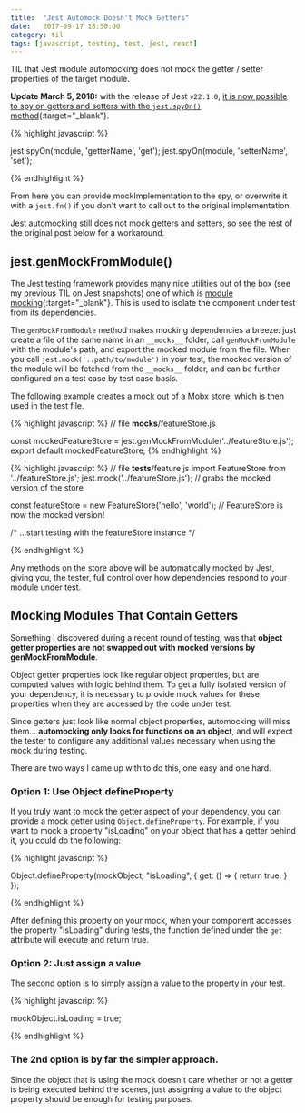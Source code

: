 ```yaml
---
title:  "Jest Automock Doesn't Mock Getters"
date:   2017-09-17 18:50:00
category: til
tags: [javascript, testing, test, jest, react]
---
```


TIL that Jest module automocking does not mock the getter / setter properties of the target module.

**Update March 5, 2018:** with the release of Jest `v22.1.0`, [it is now possible to spy on getters and setters with the `jest.spyOn()` method][jest]{:target="_blank"}.

{% highlight javascript %}

jest.spyOn(module, 'getterName', 'get');
jest.spyOn(module, 'setterName', 'set');

{% endhighlight %}

From here you can provide mockImplementation to the spy, or overwrite it with a `jest.fn()` if you don't want to call out to the original implementation.

Jest automocking still does not mock getters and setters, so see the rest of the original post below for a workaround.

## jest.genMockFromModule()

The Jest testing framework provides many nice utilities out of the box (see my previous TIL on Jest snapshots) one of which is [module mocking][mocking]{:target="_blank"}. This is used to isolate the component under test from its dependencies.

The `genMockFromModule` method makes mocking dependencies a breeze: just create a file of the same name in an `__mocks__` folder, call `genMockFromModule` with the module's path, and export the mocked module from the file. When you call `jest.mock('..path/to/module')` in your test, the mocked version of the module will be fetched from the `__mocks__` folder, and can be further configured on a test case by test case basis.

The following example creates a mock out of a Mobx store, which is then used in the test file.

{% highlight javascript %}
// file __mocks__/featureStore.js

const mockedFeatureStore = jest.genMockFromModule('../featureStore.js');
export default mockedFeatureStore;
{% endhighlight %}

{% highlight javascript %}
// file __tests__/feature.js
import FeatureStore from '../featureStore.js';
jest.mock('../featureStore.js'); // grabs the mocked version of the store

const featureStore = new FeatureStore('hello', 'world'); // FeatureStore is now the mocked version!

/* ...start testing with the featureStore instance */

{% endhighlight %}

Any methods on the store above will be automatically mocked by Jest, giving you, the tester, full control over how dependencies respond to your module under test.

## Mocking Modules That Contain Getters

Something I discovered during a recent round of testing, was that **object getter properties are not swapped out with mocked versions by genMockFromModule**.

Object getter properties look like regular object properties, but are computed values with logic behind them. To get a fully isolated version of your dependency, it is necessary to provide mock values for these properties when they are accessed by the code under test.

Since getters just look like normal object properties, automocking will miss them... **automocking only looks for functions on an object**, and will expect the tester to configure any additional values necessary when using the mock during testing.

There are two ways I came up with to do this, one easy and one hard.

### Option 1: Use Object.defineProperty

If you truly want to mock the getter aspect of your dependency, you can provide a mock getter using `Object.defineProperty`. For example, if you want to mock a property "isLoading" on your object that has a getter behind it, you could do the following:

{% highlight javascript %}

Object.defineProperty(mockObject, "isLoading", {
  get: () => {
    return true;
  }
});

{% endhighlight %}

After defining this property on your mock, when your component accesses the property "isLoading" during tests, the function defined under the `get` attribute will execute and return true.

### Option 2: Just assign a value

The second option is to simply assign a value to the property in your test.

{% highlight javascript %}

mockObject.isLoading = true;

{% endhighlight %}

### The 2nd option is by far the simpler approach.

Since the object that is using the mock doesn't care whether or not a getter is being executed behind the scenes, just assigning a value to the object property should be enough for testing purposes.

[mocking]: https://facebook.github.io/jest/docs/en/manual-mocks.html
[jest]: https://facebook.github.io/jest/docs/en/jest-object.html#jestspyonobject-methodname-accesstype